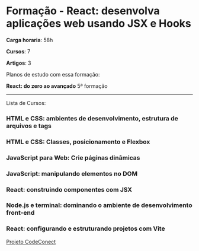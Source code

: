 # Formação - React: desenvolva aplicações web usando JSX e Hooks


**Carga horaria**: 58h

**Cursos**: 7

**Artigos**: 3

Planos de estudo com essa formação:

**React: do zero ao avançado** 5ª formação

---

Lista de Cursos:

### HTML e CSS: ambientes de desenvolvimento, estrutura de arquivos e tags

### HTML e CSS: Classes, posicionamento e Flexbox

### JavaScript para Web: Crie páginas dinâmicas 

### JavaScript: manipulando elementos no DOM

### React: construindo componentes com JSX

### Node.js e terminal: dominando o ambiente de desenvolvimento front-end

### React: configurando e estruturando projetos com Vite

[Projeto CodeConect](https://codeconnect-p0iwu2zxk-alberto-limas-projects.vercel.app/)

